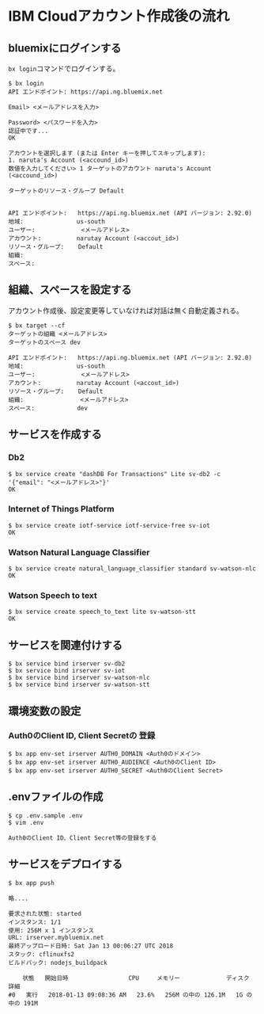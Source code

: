 # IBM Cloudアカウント作成後の流れ
## bluemixにログインする
`bx login`コマンドでログインする。

    $ bx login
    API エンドポイント: https://api.ng.bluemix.net

    Email> <メールアドレスを入力>

    Password> <パスワードを入力>
    認証中です...
    OK

    アカウントを選択します (または Enter キーを押してスキップします):
    1. naruta's Account (<accound_id>)
    数値を入力してください> 1 ターゲットのアカウント naruta's Account (<accound_id>)

    ターゲットのリソース・グループ Default


    API エンドポイント:   https://api.ng.bluemix.net (API バージョン: 2.92.0)
    地域:               us-south
    ユーザー:             <メールアドレス>
    アカウント:          narutay Account (<accout_id>)
    リソース・グループ:    Default
    組織:
    スペース:

## 組織、スペースを設定する
アカウント作成後、設定変更等していなければ対話は無く自動定義される。

    $ bx target --cf
    ターゲットの組織 <メールアドレス>
    ターゲットのスペース dev

    API エンドポイント:   https://api.ng.bluemix.net (API バージョン: 2.92.0)
    地域:               us-south
    ユーザー:             <メールアドレス>
    アカウント:          narutay Account (<accout_id>)
    リソース・グループ:    Default
    組織:                <メールアドレス>
    スペース:            dev

## サービスを作成する
### Db2

    $ bx service create "dashDB For Transactions" Lite sv-db2 -c '{"email": "<メールアドレス>"}'
    OK

### Internet of Things Platform

    $ bx service create iotf-service iotf-service-free sv-iot
    OK

### Watson Natural Language Classifier

    $ bx service create natural_language_classifier standard sv-watson-nlc
    OK

### Watson Speech to text

    $ bx service create speech_to_text lite sv-watson-stt
    OK

## サービスを関連付けする

    $ bx service bind irserver sv-db2
    $ bx service bind irserver sv-iot
    $ bx service bind irserver sv-watson-nlc
    $ bx service bind irserver sv-watson-stt

## 環境変数の設定

### Auth0のClient ID, Client Secretの 登録

    $ bx app env-set irserver AUTH0_DOMAIN <Auth0のドメイン>
    $ bx app env-set irserver AUTH0_AUDIENCE <Auth0のClient ID>
    $ bx app env-set irserver AUTH0_SECRET <Auth0のClient Secret>

## .envファイルの作成
    $ cp .env.sample .env
    $ vim .env

    Auth0のClient ID、Client Secret等の登録をする

## サービスをデプロイする

    $ bx app push

    略....

    要求された状態: started
    インスタンス: 1/1
    使用: 256M x 1 インスタンス
    URL: irserver.mybluemix.net
    最終アップロード日時: Sat Jan 13 00:06:27 UTC 2018
    スタック: cflinuxfs2
    ビルドパック: nodejs_buildpack

        状態   開始日時                 CPU     メモリー             ディスク         詳細
    #0   実行   2018-01-13 09:08:36 AM   23.6%   256M の中の 126.1M   1G の中の 191M
